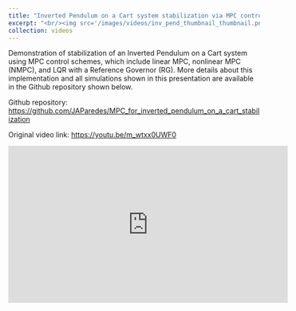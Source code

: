 ```yaml
---
title: "Inverted Pendulum on a Cart system stabilization via MPC control schemes"
excerpt: "<br/><img src='/images/videos/inv_pend_thumbnail_thumbnail.png'>"
collection: videos
---
```


Demonstration of stabilization of an Inverted Pendulum on a Cart system using MPC control schemes, which include linear MPC, nonlinear MPC (NMPC), and LQR with a Reference Governor (RG). More details about this implementation and all simulations shown in this presentation are available in the Github repository shown below. 

Github repository: <a href="https://github.com/JAParedes/MPC_for_inverted_pendulum_on_a_cart_stabilization"> https://github.com/JAParedes/MPC_for_inverted_pendulum_on_a_cart_stabilization </a>

Original video link: <a href = "https://youtu.be/m_wtxx0UWF0"> https://youtu.be/m_wtxx0UWF0 </a>

<iframe width="560" height="315" 
    src="https://www.youtube.com/embed/m_wtxx0UWF0?si=GHlDEnsrJ4rA-HHk" 
    title="YouTube video player" 
    frameborder="0" 
    allow="accelerometer; autoplay; clipboard-write; encrypted-media; gyroscope; picture-in-picture; web-share" 
    referrerpolicy="strict-origin-when-cross-origin" 
    allowfullscreen>
</iframe>